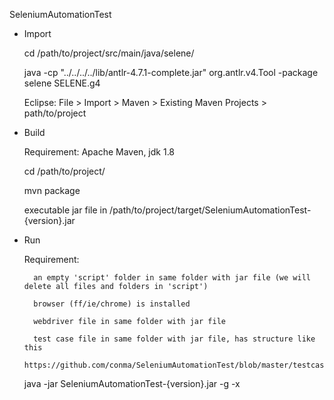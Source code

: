 SeleniumAutomationTest

- Import

    cd /path/to/project/src/main/java/selene/

	java -cp "../../../../lib/antlr-4.7.1-complete.jar"  org.antlr.v4.Tool -package selene SELENE.g4

	Eclipse: File > Import > Maven > Existing Maven Projects > path/to/project


- Build

	Requirement: Apache Maven, jdk 1.8

	cd /path/to/project/

	mvn package

	executable jar file in /path/to/project/target/SeleniumAutomationTest-{version}.jar

- Run

	Requirement:

		an empty 'script' folder in same folder with jar file (we will delete all files and folders in 'script')

		browser (ff/ie/chrome) is installed

		webdriver file in same folder with jar file

		test case file in same folder with jar file, has structure like this 
		https://github.com/conma/SeleniumAutomationTest/blob/master/testcase/Testcase.xlsx

	java -jar SeleniumAutomationTest-{version}.jar -g -x
